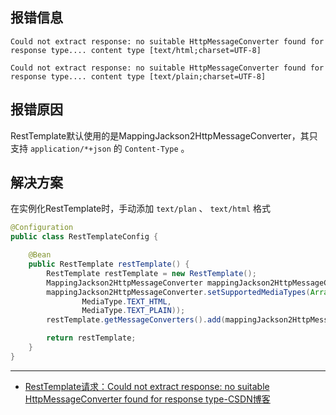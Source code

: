 ## 报错信息
```
Could not extract response: no suitable HttpMessageConverter found for response type.... content type [text/html;charset=UTF-8]
```

```
Could not extract response: no suitable HttpMessageConverter found for response type.... content type [text/plain;charset=UTF-8]
```

## 报错原因
RestTemplate默认使用的是MappingJackson2HttpMessageConverter，其只支持 `application/*+json` 的 `Content-Type` 。

## 解决方案
在实例化RestTemplate时，手动添加 `text/plan` 、 `text/html` 格式

```java
@Configuration
public class RestTemplateConfig {

    @Bean
    public RestTemplate restTemplate() {
        RestTemplate restTemplate = new RestTemplate();
        MappingJackson2HttpMessageConverter mappingJackson2HttpMessageConverter = new MappingJackson2HttpMessageConverter();
        mappingJackson2HttpMessageConverter.setSupportedMediaTypes(Arrays.asList(
                MediaType.TEXT_HTML,
                MediaType.TEXT_PLAIN));
        restTemplate.getMessageConverters().add(mappingJackson2HttpMessageConverter);

        return restTemplate;
    }
}
```

---
- [RestTemplate请求：Could not extract response: no suitable HttpMessageConverter found for response type-CSDN博客](https://blog.csdn.net/weixin_43901865/article/details/120430681)
